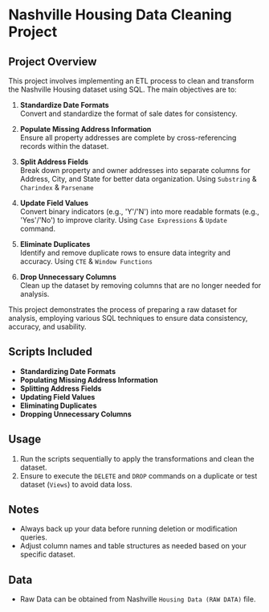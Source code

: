 # Nashville Housing Data Cleaning Project

## Project Overview

This project involves implementing an ETL process to clean and transform the Nashville Housing dataset using SQL.  The main objectives are to:

1. **Standardize Date Formats**  
   Convert and standardize the format of sale dates for consistency.

2. **Populate Missing Address Information**  
   Ensure all property addresses are complete by cross-referencing records within the dataset.

3. **Split Address Fields**  
   Break down property and owner addresses into separate columns for Address, City, and State for better data organization. Using `Substring` & `Charindex` & `Parsename`

4. **Update Field Values**  
   Convert binary indicators (e.g., 'Y'/'N') into more readable formats (e.g., 'Yes'/'No') to improve clarity. Using `Case Expressions` & `Update` command.

5. **Eliminate Duplicates**  
   Identify and remove duplicate rows to ensure data integrity and accuracy. Using `CTE` & `Window Functions`

6. **Drop Unnecessary Columns**  
   Clean up the dataset by removing columns that are no longer needed for analysis.

This project demonstrates the process of preparing a raw dataset for analysis, employing various SQL techniques to ensure data consistency, accuracy, and usability.

## Scripts Included

- **Standardizing Date Formats**  
- **Populating Missing Address Information**  
- **Splitting Address Fields**  
- **Updating Field Values**  
- **Eliminating Duplicates**  
- **Dropping Unnecessary Columns**

## Usage

1. Run the scripts sequentially to apply the transformations and clean the dataset.
2. Ensure to execute the `DELETE` and `DROP` commands on a duplicate or test dataset (`Views`) to avoid data loss.

## Notes

- Always back up your data before running deletion or modification queries.
- Adjust column names and table structures as needed based on your specific dataset.

## Data
- Raw Data can be obtained from Nashville `Housing Data (RAW DATA)` file.
